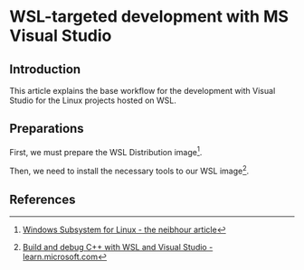 # WSL-targeted development with MS Visual Studio

## Introduction
This article explains the base workflow for the development with Visual Studio for the Linux projects hosted on WSL.

## Preparations
First, we must prepare the WSL Distribution image[^ksk-wsl-intro].

Then, we need to install the necessary tools to our WSL image[^ms-intro].

## References
[^ksk-wsl-intro]: [Windows Subsystem for Linux - the neibhour article](../WSL/Readme.md)
[^ms-intro]: [Build and debug C++ with WSL and Visual Studio - learn.microsoft.com](https://learn.microsoft.com/en-us/cpp/build/walkthrough-build-debug-wsl2?view=msvc-170)
